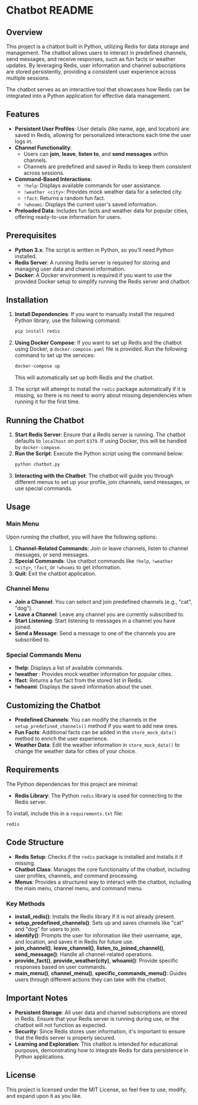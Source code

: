 
# Chatbot README

## Overview
This project is a chatbot built in Python, utilizing Redis for data storage and management. The chatbot allows users to interact in predefined channels, send messages, and receive responses, such as fun facts or weather updates. By leveraging Redis, user information and channel subscriptions are stored persistently, providing a consistent user experience across multiple sessions.

The chatbot serves as an interactive tool that showcases how Redis can be integrated into a Python application for effective data management.

## Features
- **Persistent User Profiles**: User details (like name, age, and location) are saved in Redis, allowing for personalized interactions each time the user logs in.
- **Channel Functionality**:
  - Users can **join**, **leave**, **listen to**, and **send messages** within channels.
  - Channels are predefined and saved in Redis to keep them consistent across sessions.
- **Command-Based Interactions**:
  - `!help`: Displays available commands for user assistance.
  - `!weather <city>`: Provides mock weather data for a selected city.
  - `!fact`: Returns a random fun fact.
  - `!whoami`: Displays the current user's saved information.
- **Preloaded Data**: Includes fun facts and weather data for popular cities, offering ready-to-use information for users.

## Prerequisites
- **Python 3.x**: The script is written in Python, so you’ll need Python installed.
- **Redis Server**: A running Redis server is required for storing and managing user data and channel information.
- **Docker**: A Docker environment is required if you want to use the provided Docker setup to simplify running the Redis server and chatbot.

## Installation
1. **Install Dependencies**: If you want to manually install the required Python library, use the following command:
   ```sh
   pip install redis
   ```
2. **Using Docker Compose**: If you want to set up Redis and the chatbot using Docker, a `docker-compose.yaml` file is provided. Run the following command to set up the services:
   ```sh
   docker-compose up
   ```
   This will automatically set up both Redis and the chatbot.

3. The script will attempt to install the `redis` package automatically if it is missing, so there is no need to worry about missing dependencies when running it for the first time.

## Running the Chatbot
1. **Start Redis Server**: Ensure that a Redis server is running. The chatbot defaults to `localhost` on port `6379`. If using Docker, this will be handled by `docker-compose`.
2. **Run the Script**: Execute the Python script using the command below:
   ```sh
   python chatbot.py
   ```
3. **Interacting with the Chatbot**: The chatbot will guide you through different menus to set up your profile, join channels, send messages, or use special commands.

## Usage
### Main Menu
Upon running the chatbot, you will have the following options:
1. **Channel-Related Commands**: Join or leave channels, listen to channel messages, or send messages.
2. **Special Commands**: Use chatbot commands like `!help`, `!weather <city>`, `!fact`, or `!whoami` to get information.
3. **Quit**: Exit the chatbot application.

### Channel Menu
- **Join a Channel**: You can select and join predefined channels (e.g., "cat", "dog").
- **Leave a Channel**: Leave any channel you are currently subscribed to.
- **Start Listening**: Start listening to messages in a channel you have joined.
- **Send a Message**: Send a message to one of the channels you are subscribed to.

### Special Commands Menu
- **!help**: Displays a list of available commands.
- **!weather <city>**: Provides mock weather information for popular cities.
- **!fact**: Returns a fun fact from the stored list in Redis.
- **!whoami**: Displays the saved information about the user.

## Customizing the Chatbot
- **Predefined Channels**: You can modify the channels in the `setup_predefined_channels()` method if you want to add new ones.
- **Fun Facts**: Additional facts can be added in the `store_mock_data()` method to enrich the user experience.
- **Weather Data**: Edit the weather information in `store_mock_data()` to change the weather data for cities of your choice.

## Requirements
The Python dependencies for this project are minimal:
- **Redis Library**: The Python `redis` library is used for connecting to the Redis server.

To install, include this in a `requirements.txt` file:
```text
redis
```

## Code Structure
- **Redis Setup**: Checks if the `redis` package is installed and installs it if missing.
- **Chatbot Class**: Manages the core functionality of the chatbot, including user profiles, channels, and command processing.
- **Menus**: Provides a structured way to interact with the chatbot, including the main menu, channel menu, and command menu.

### Key Methods
- **install_redis()**: Installs the Redis library if it is not already present.
- **setup_predefined_channels()**: Sets up and saves channels like "cat" and "dog" for users to join.
- **identify()**: Prompts the user for information like their username, age, and location, and saves it in Redis for future use.
- **join_channel()**, **leave_channel()**, **listen_to_joined_channel()**, **send_message()**: Handle all channel-related operations.
- **provide_fact()**, **provide_weather(city)**, **whoami()**: Provide specific responses based on user commands.
- **main_menu()**, **channel_menu()**, **specific_commands_menu()**: Guides users through different actions they can take with the chatbot.

## Important Notes
- **Persistent Storage**: All user data and channel subscriptions are stored in Redis. Ensure that your Redis server is running during use, or the chatbot will not function as expected.
- **Security**: Since Redis stores user information, it's important to ensure that the Redis server is properly secured.
- **Learning and Exploration**: This chatbot is intended for educational purposes, demonstrating how to integrate Redis for data persistence in Python applications.

## License
This project is licensed under the MIT License, so feel free to use, modify, and expand upon it as you like.
